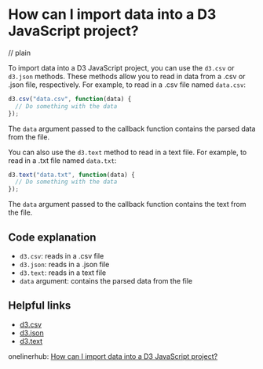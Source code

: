 # How can I import data into a D3 JavaScript project?
// plain

To import data into a D3 JavaScript project, you can use the `d3.csv` or `d3.json` methods. These methods allow you to read in data from a .csv or .json file, respectively. For example, to read in a .csv file named `data.csv`:

```javascript
d3.csv("data.csv", function(data) {
  // Do something with the data
});
```

The `data` argument passed to the callback function contains the parsed data from the file.

You can also use the `d3.text` method to read in a text file. For example, to read in a .txt file named `data.txt`:

```javascript
d3.text("data.txt", function(data) {
  // Do something with the data
});
```

The `data` argument passed to the callback function contains the text from the file.

## Code explanation

- `d3.csv`: reads in a .csv file
- `d3.json`: reads in a .json file
- `d3.text`: reads in a text file
- `data` argument: contains the parsed data from the file

## Helpful links
- [d3.csv](https://github.com/d3/d3-fetch/blob/master/README.md#csv)
- [d3.json](https://github.com/d3/d3-fetch/blob/master/README.md#json)
- [d3.text](https://github.com/d3/d3-fetch/blob/master/README.md#text)

onelinerhub: [How can I import data into a D3 JavaScript project?](https://onelinerhub.com/javascript-d3/how-can-i-import-data-into-a-d--javascript-project)